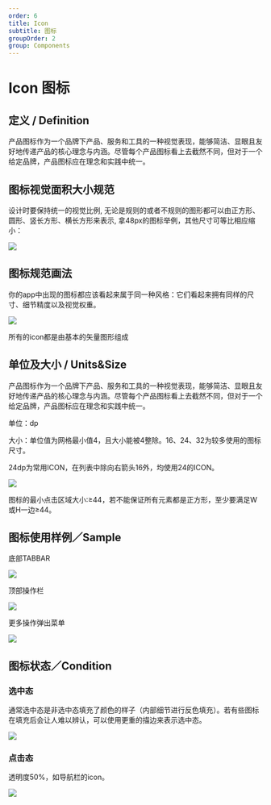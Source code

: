 ```yaml
---
order: 6
title: Icon
subtitle: 图标
groupOrder: 2
group: Components
---
```


# Icon 图标

## 定义 / Definition

产品图标作为一个品牌下产品、服务和工具的一种视觉表现，能够简洁、显眼且友好地传递产品的核心理念与内涵。尽管每个产品图标看上去截然不同，但对于一个给定品牌，产品图标应在理念和实践中统一。

## 图标视觉面积大小规范

设计时要保持统一的视觉比例, 无论是规则的或者不规则的图形都可以由正方形、圆形、竖长方形、横长方形来表示, 拿48px的图标举例，其他尺寸可等比相应缩小：

![](https://img.alicdn.com/tfs/TB1YqoakxSYBuNjSsphXXbGvVXa-526-113.png)

## 图标规范画法

你的app中出现的图标都应该看起来属于同一种风格：它们看起来拥有同样的尺寸、细节精度以及视觉权重。

![](https://img.alicdn.com/tfs/TB1.KRgkN9YBuNjy0FfXXXIsVXa-324-294.png)

所有的icon都是由基本的矢量图形组成

## 单位及大小 / Units&Size

产品图标作为一个品牌下产品、服务和工具的一种视觉表现，能够简洁、显眼且友好地传递产品的核心理念与内涵。尽管每个产品图标看上去截然不同，但对于一个给定品牌，产品图标应在理念和实践中统一。

单位：dp

大小：单位值为网格最小值4，且大小能被4整除。16、24、32为较多使用的图标尺寸。

24dp为常用ICON，在列表中除向右箭头16外，均使用24的ICON。

![](https://img.alicdn.com/tfs/TB1dzETkr5YBuNjSspoXXbeNFXa-526-189.png)

图标的最小点击区域大小:≥44，若不能保证所有元素都是正方形，至少要满足W或H一边≥44。

## 图标使用样例／Sample

底部TABBAR

![](https://img.alicdn.com/tfs/TB10eRgkN9YBuNjy0FfXXXIsVXa-435-156.png)

顶部操作栏

![](https://img.alicdn.com/tfs/TB1VXBakH9YBuNjy0FgXXcxcXXa-435-156.png)

更多操作弹出菜单

![](https://img.alicdn.com/tfs/TB14eRgkN9YBuNjy0FfXXXIsVXa-435-435.png)

## 图标状态／Condition

### 选中态

通常选中态是非选中态填充了颜色的样子（内部细节进行反色填充）。若有些图标在填充后会让人难以辨认，可以使用更重的描边来表示选中态。

![](https://img.alicdn.com/tfs/TB1lpd1kSBYBeNjy0FeXXbnmFXa-320-21.png)

### 点击态

透明度50%，如导航栏的icon。

![](https://img.alicdn.com/tfs/TB1qoV2kStYBeNjSspaXXaOOFXa-477-281.png)

